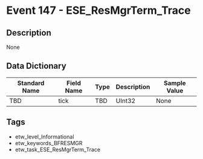 # Event 147 - ESE_ResMgrTerm_Trace

## Description
None

## Data Dictionary
|Standard Name|Field Name|Type|Description|Sample Value|
|---|---|---|---|---|
|TBD|tick|TBD|UInt32|None|None|

## Tags
* etw_level_Informational
* etw_keywords_BFRESMGR
* etw_task_ESE_ResMgrTerm_Trace